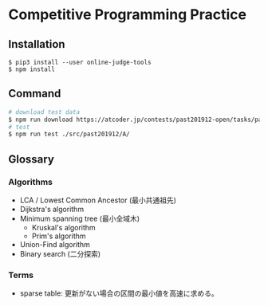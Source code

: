 # Competitive Programming Practice

## Installation

```
$ pip3 install --user online-judge-tools
$ npm install
```

## Command

```bash
# download test data
$ npm run download https://atcoder.jp/contests/past201912-open/tasks/past201912_a ./src/past201912/A/
# test
$ npm run test ./src/past201912/A/
```

## Glossary

### Algorithms

- LCA / Lowest Common Ancestor (最小共通祖先)
- Dijkstra's algorithm
- Minimum spanning tree (最小全域木)
  - Kruskal's algorithm
  - Prim's algorithm
- Union-Find algorithm
- Binary search (二分探索)

### Terms

- sparse table: 更新がない場合の区間の最小値を高速に求める。
